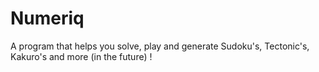 # Numeriq

A program that helps you solve, play and generate Sudoku's, Tectonic's, Kakuro's and more (in the future) !
